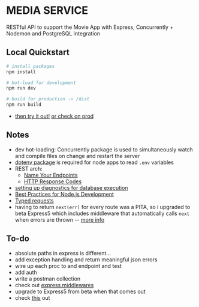 # MEDIA SERVICE

RESTful API to support the Movie App with Express, Concurrently + Nodemon and PostgreSQL integration

## Local Quickstart
```sh
# install packages
npm install

# hot-load for development
npm run dev

# build for production -> /dist
npm run build
```
* [then try it out!](http://localhost:5555/api/v1/users) [or check on prod](https://media-service.onrender.com/api/v1/users)

## Notes
* dev hot-loading: Concurrently package is used to simultaneously watch and compile files on change and restart the server
* [dotenv package](https://medium.com/@thejasonfile/using-dotenv-package-to-create-environment-variables-33da4ac4ea8f) is required for node apps to read `.env` variables
* REST arch:
	- [Name Your Endpoints](https://restfulapi.net/resource-naming/)
	- [HTTP Response Codes](https://developer.mozilla.org/en-US/docs/Web/HTTP/Status/100)
* [setting up diagnostics for database execution](https://node-postgres.com/guides/project-structure)
* [Best Practices for Node.js Development](https://devcenter.heroku.com/articles/node-best-practices)
* [Typed requests](https://javascript.plainenglish.io/typed-express-request-and-response-with-typescript-7277aea028c)
* having to return `next(err)` for every route was a PITA, so i upgraded to beta Express5 which includes middleware that automatically calls `next` when errors are thrown -- [more info](https://expressjs.com/en/guide/error-handling.html)

## To-do
* absolute paths in express is different...
* add exception handling and return meaningful json errors
* wire up each proc to and endpoint and test
* add auth
* write a postman collection
* check out [express middlewares](https://blog.bitsrc.io/5-express-middleware-libraries-every-developer-should-know-94e2728f7503)
* upgrade to Express5 from beta when that comes out
* check [this](https://javascript.plainenglish.io/how-to-automatically-convert-typescript-types-to-runtime-validators-5b06ee269b13) out

